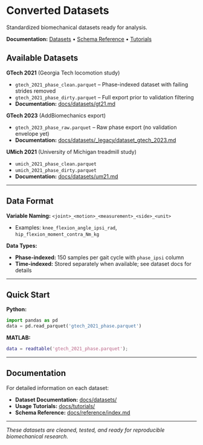 # Converted Datasets

Standardized biomechanical datasets ready for analysis.

**Documentation:** [Datasets](../docs/datasets/index.md) • [Schema Reference](../docs/reference/index.md) • [Tutorials](../docs/tutorials/)

## Available Datasets

**GTech 2021** (Georgia Tech locomotion study)
- `gtech_2021_phase_clean.parquet` – Phase-indexed dataset with failing strides removed
- `gtech_2021_phase_dirty.parquet` – Full export prior to validation filtering
- **Documentation:** [docs/datasets/gt21.md](../docs/datasets/gt21.md)

**GTech 2023** (AddBiomechanics export)
- `gtech_2023_phase_raw.parquet` – Raw phase export (no validation envelope yet)
- **Documentation:** [docs/datasets/_legacy/dataset_gtech_2023.md](../docs/datasets/_legacy/dataset_gtech_2023.md)

**UMich 2021** (University of Michigan treadmill study)
- `umich_2021_phase_clean.parquet`
- `umich_2021_phase_dirty.parquet`
- **Documentation:** [docs/datasets/um21.md](../docs/datasets/um21.md)

---

## Data Format

**Variable Naming:** `<joint>_<motion>_<measurement>_<side>_<unit>`
- Examples: `knee_flexion_angle_ipsi_rad`, `hip_flexion_moment_contra_Nm_kg`

**Data Types:**
- **Phase-indexed:** 150 samples per gait cycle with `phase_ipsi` column
- **Time-indexed:** Stored separately when available; see dataset docs for details

---

## Quick Start

**Python:**
```python
import pandas as pd
data = pd.read_parquet('gtech_2021_phase.parquet')
```

**MATLAB:**
```matlab
data = readtable('gtech_2021_phase.parquet');
```

---

## Documentation

For detailed information on each dataset:
- **Dataset Documentation:** [docs/datasets/](../docs/datasets/)
- **Usage Tutorials:** [docs/tutorials/](../docs/tutorials/)
- **Schema Reference:** [docs/reference/index.md](../docs/reference/index.md)

---

*These datasets are cleaned, tested, and ready for reproducible biomechanical research.*
